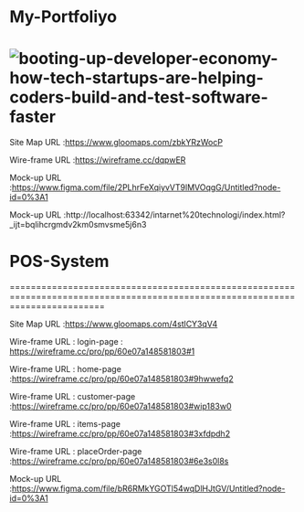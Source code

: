 # My-Portfoliyo

![booting-up-developer-economy-how-tech-startups-are-helping-coders-build-and-test-software-faster](https://user-images.githubusercontent.com/101171034/195997421-06febaf8-891d-40cc-a44d-d8a25b7bdefb.gif)
=========================================================================================================================================================================

Site Map URL :https://www.gloomaps.com/zbkYRzWocP

Wire-frame URL :https://wireframe.cc/dqpwER

Mock-up URL :https://www.figma.com/file/2PLhrFeXqiyvVT9lMVOqgG/Untitled?node-id=0%3A1

Mock-up URL :http://localhost:63342/intarnet%20technologi/index.html?_ijt=bqlihcrgmdv2km0smvsme5j6n3

# POS-System

==============================================================================================================================

Site Map URL :https://www.gloomaps.com/4stlCY3qV4

Wire-frame URL : login-page : https://wireframe.cc/pro/pp/60e07a148581803#1

Wire-frame URL : home-page :https://wireframe.cc/pro/pp/60e07a148581803#9hwwefq2

Wire-frame URL : customer-page :https://wireframe.cc/pro/pp/60e07a148581803#wip183w0

Wire-frame URL : items-page :https://wireframe.cc/pro/pp/60e07a148581803#3xfdpdh2

Wire-frame URL : placeOrder-page :https://wireframe.cc/pro/pp/60e07a148581803#6e3s0l8s

Mock-up URL :https://www.figma.com/file/bR6RMkYGOTl54wqDlHJtGV/Untitled?node-id=0%3A1
